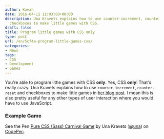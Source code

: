 ```yaml
---
author: Kovah
date: 2016-04-11 11:03:03+00:00
description: Una Kravets explains how to use counter-increment, counter-reset and
  checkboxes to make little games with CSS.
draft: false
title: Program little games with CSS only
type: post
url: /en/5cf4a-program-little-games-css/
categories:
- News
tags:
- CSS
- Development
- Games
---
```


You're able to program little games with CSS **only**. Yes, CSS **only**! That's really crazy.
Una Kravets explains how to use `counter-increment`, `counter-reset` and checkboxes to make little games in [her blog post](http://una.im/css-games/). I mean this is also pretty useful for any other types of user interaction where you would have to use JavaScript.

### Example Game

See the Pen [Pure CSS (Sass) Carnival Game](http://codepen.io/una/pen/NxZaNr/) by Una Kravets ([@una](http://codepen.io/una)) on [CodePen](http://codepen.io).

